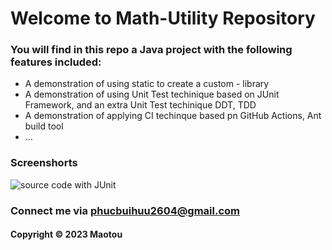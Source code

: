 # Welcome to Math-Utility Repository

### You will find in this repo a Java project with the following features included:

* A demonstration of using static to create a custom - library
* A demonstration of using Unit Test techinique based on JUnit Framework, and an extra Unit Test techinique DDT, TDD
* A demonstration of applying CI techinque based pn GitHub Actions, Ant build tool
* ...

### Screenshorts
![source code with JUnit](https://github.com/maotou-spy/mathutil-ant/blob/main/screenshots/source_code_with_junit.png)

### Connect me via phucbuihuu2604@gmail.com
#### Copyright &#169; 2023 Maotou
